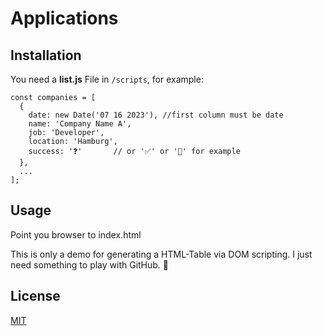 # Applications

## Installation

You need a **list.js** File in `/scripts`, for example: 

```
const companies = [
  {
    date: new Date('07 16 2023'), //first column must be date
    name: 'Company Name A',
    job: 'Developer',
    location: 'Hamburg',
    success: '❓'       // or '✅' or '💩' for example
  },
  ...
];
```

## Usage

Point you browser to index.html

This is only a demo for generating a HTML-Table via DOM scripting.
I just need something to play with GitHub. 🤣

## License

[MIT](https://choosealicense.com/licenses/mit/)
